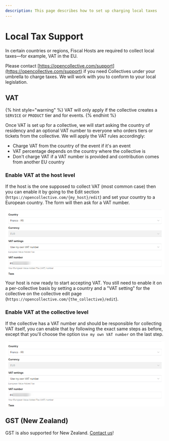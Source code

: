 ```yaml
---
description: This page describes how to set up charging local taxes
---
```


# Local Tax Support

In certain countries or regions, Fiscal Hosts are required to collect local taxes—for example, VAT in the EU.

Please contact [https://opencollective.com/support](https://opencollective.com/support) if you need Collectives under your umbrella to charge taxes. We will work with you to conform to your local legislation.

## VAT

{% hint style="warning" %}
VAT will only apply if the collective creates a `SERVICE` or `PRODUCT` tier and for events.
{% endhint %}

Once VAT is set up for a collective, we will start asking the country of residency and an optional VAT number to everyone who orders tiers or tickets from the collective. We will apply the VAT rules accordingly:

* Charge VAT from the country of the event if it's an event
* VAT percentage depends on the country where the collective is
* Don't charge VAT if a VAT number is provided and contribution comes from another EU country

### Enable VAT at the host level

If the host is the one supposed to collect VAT \(most common case\) then you can enable it by going to the Edit section \(`https://opencollective.com/{my_host}/edit`\) and set your country to a European country. The form will then ask for a VAT number.

![](../.gitbook/assets/image%20%2816%29.png)

Your host is now ready to start accepting VAT. You still need to enable it on a per-collective basis by setting a country and a "VAT setting" for the collective on the collective edit page \(`https://opencollective.com/{the_collective}/edit`\).

### Enable VAT at the collective level

If the collective has a VAT number and should be responsible for collecting VAT itself, you can enable that by following the exact same steps as before, except that you'll choose the option `Use my own VAT number` on the last step.

![](../.gitbook/assets/image%20%2816%29%20%281%29.png)

## GST \(New Zealand\)

GST is also supported for New Zealand. [Contact us](https://opencollective.com/support)!

